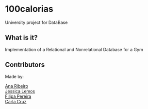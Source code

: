 # 100calorias
University project for DataBase

## What is it?
Implementation of a Relational and Nonrelational Database for a Gym

## Contributors
Made by:

[Ana Ribeiro](https://github.com/anaribeiro142) <br />
[Jéssica Lemos](https://github.com/jessicalemos) <br />
[Filipa Pereira](https://github.com/FilipaPereira)<br />
[Carla Cruz](https://github.com/CarlaCruz146) <br />
